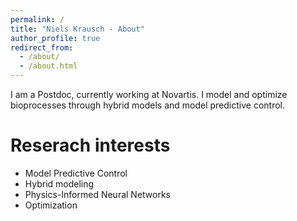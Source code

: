 ```yaml
---
permalink: /
title: "Niels Krausch - About"
author_profile: true
redirect_from: 
  - /about/
  - /about.html
---
```


I am a Postdoc, currently working at Novartis. I model and optimize bioprocesses through hybrid models and model predictive control.

Reserach interests
======
 - Model Predictive Control
 - Hybrid modeling
 - Physics-Informed Neural Networks
 - Optimization